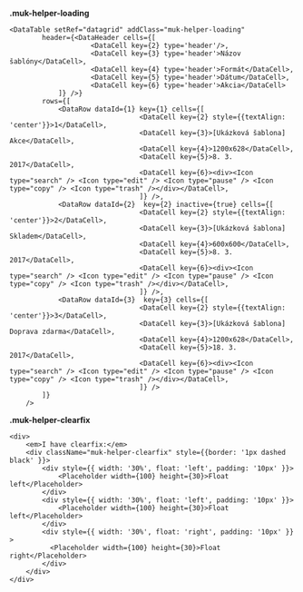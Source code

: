 **.muk-helper-loading**

    <DataTable setRef="datagrid" addClass="muk-helper-loading"
            header={<DataHeader cells={[
                        <DataCell key={2} type='header'/>,
                        <DataCell key={3} type='header'>Názov šablóny</DataCell>,
                        <DataCell key={4} type='header'>Formát</DataCell>,
                        <DataCell key={5} type='header'>Dátum</DataCell>,
                        <DataCell key={6} type='header'>Akcia</DataCell>
                ]} />}
            rows={[
                <DataRow dataId={1} key={1} cells={[
                                    <DataCell key={2} style={{textAlign: 'center'}}>1</DataCell>,
                                    <DataCell key={3}>[Ukázková šablona] Akce</DataCell>,
                                    <DataCell key={4}>1200x628</DataCell>,
                                    <DataCell key={5}>8. 3. 2017</DataCell>,
                                    <DataCell key={6}><div><Icon type="search" /> <Icon type="edit" /> <Icon type="pause" /> <Icon type="copy" /> <Icon type="trash" /></div></DataCell>,
                                    ]} />,
                <DataRow dataId={2}  key={2} inactive={true} cells={[
                                    <DataCell key={2} style={{textAlign: 'center'}}>2</DataCell>,
                                    <DataCell key={3}>[Ukázková šablona] Skladem</DataCell>,
                                    <DataCell key={4}>600x600</DataCell>,
                                    <DataCell key={5}>8. 3. 2017</DataCell>,
                                    <DataCell key={6}><div><Icon type="search" /> <Icon type="edit" /> <Icon type="pause" /> <Icon type="copy" /> <Icon type="trash" /></div></DataCell>,
                                    ]} />,
                <DataRow dataId={3}  key={3} cells={[
                                    <DataCell key={2} style={{textAlign: 'center'}}>3</DataCell>,
                                    <DataCell key={3}>[Ukázková šablona] Doprava zdarma</DataCell>,
                                    <DataCell key={4}>1200x628</DataCell>,
                                    <DataCell key={5}>18. 3. 2017</DataCell>,
                                    <DataCell key={6}><div><Icon type="search" /> <Icon type="edit" /> <Icon type="pause" /> <Icon type="copy" /> <Icon type="trash" /></div></DataCell>,
                                    ]} />
            ]}
        />
    
**.muk-helper-clearfix**

    <div>
        <em>I have clearfix:</em>
        <div className="muk-helper-clearfix" style={{border: '1px dashed black' }}>
            <div style={{ width: '30%', float: 'left', padding: '10px' }}>
                <Placeholder width={100} height={30}>Float left</Placeholder>
            </div>
            <div style={{ width: '30%', float: 'left', padding: '10px' }}>
                <Placeholder width={100} height={30}>Float left</Placeholder>
            </div>
            <div style={{ width: '30%', float: 'right', padding: '10px' }} >
              <Placeholder width={100} height={30}>Float right</Placeholder>
            </div>
        </div>
    </div>